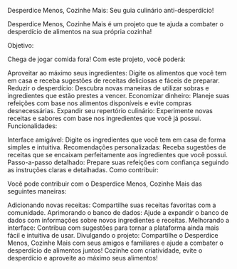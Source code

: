 Desperdice Menos, Cozinhe Mais: Seu guia culinário anti-desperdício!

Desperdice Menos, Cozinhe Mais é um projeto que te ajuda a combater o desperdício de alimentos na sua própria cozinha!

Objetivo:

Chega de jogar comida fora! Com este projeto, você poderá:

Aproveitar ao máximo seus ingredientes: Digite os alimentos que você tem em casa e receba sugestões de receitas deliciosas e fáceis de preparar.
Reduzir o desperdício: Descubra novas maneiras de utilizar sobras e ingredientes que estão prestes a vencer.
Economizar dinheiro: Planeje suas refeições com base nos alimentos disponíveis e evite compras desnecessárias.
Expandir seu repertório culinário: Experimente novas receitas e sabores com base nos ingredientes que você já possui.
Funcionalidades:

Interface amigável: Digite os ingredientes que você tem em casa de forma simples e intuitiva.
Recomendações personalizadas: Receba sugestões de receitas que se encaixam perfeitamente aos ingredientes que você possui.
Passo-a-passo detalhado: Prepare suas refeições com confiança seguindo as instruções claras e detalhadas.
Como contribuir:

Você pode contribuir com o Desperdice Menos, Cozinhe Mais das seguintes maneiras:

Adicionando novas receitas: Compartilhe suas receitas favoritas com a comunidade.
Aprimorando o banco de dados: Ajude a expandir o banco de dados com informações sobre novos ingredientes e receitas.
Melhorando a interface: Contribua com sugestões para tornar a plataforma ainda mais fácil e intuitiva de usar.
Divulgando o projeto: Compartilhe o Desperdice Menos, Cozinhe Mais com seus amigos e familiares e ajude a combater o desperdício de alimentos juntos!
Cozinhe com criatividade, evite o desperdício e aproveite ao máximo seus alimentos!
